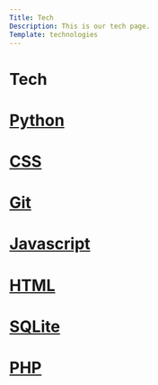 ```yaml
---
Title: Tech
Description: This is our tech page.
Template: technologies
---
```


Tech
==========================


<div class="box">
<h1><a href="%base_url%?technology/python">Python</a></h1></div>

<div class="box">
<h1><a href="%base_url%?technology/css">CSS</a></h1></div>

<div class="box">
<h1><a href="%base_url%?technology/git">Git</a></h1></div>

<div class="box">
<h1><a href="%base_url%?technology/javascript">Javascript</a></h1></div>

<div class="box">
<h1><a href="%base_url%?technology/html">HTML</a></h1></div>

<div class="box">
<h1><a href="%base_url%?technology/sqlite">SQLite</a></h1></div>

<div class="box">
<h1><a href="%base_url%?technology/php">PHP</a></h1></div>
